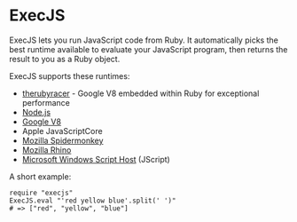 ExecJS
======

ExecJS lets you run JavaScript code from Ruby. It automatically picks
the best runtime available to evaluate your JavaScript program, then
returns the result to you as a Ruby object.

ExecJS supports these runtimes:

* [therubyracer](https://github.com/cowboyd/therubyracer) - Google V8
  embedded within Ruby for exceptional performance
* [Node.js](http://nodejs.org/)
* [Google V8](http://code.google.com/p/v8/)
* Apple JavaScriptCore
* [Mozilla Spidermonkey](http://www.mozilla.org/js/spidermonkey/)
* [Mozilla Rhino](http://www.mozilla.org/rhino/)
* [Microsoft Windows Script Host](http://msdn.microsoft.com/en-us/library/9bbdkx3k.aspx) (JScript)

A short example:

    require "execjs"
    ExecJS.eval "'red yellow blue'.split(' ')"
    # => ["red", "yellow", "blue"]
